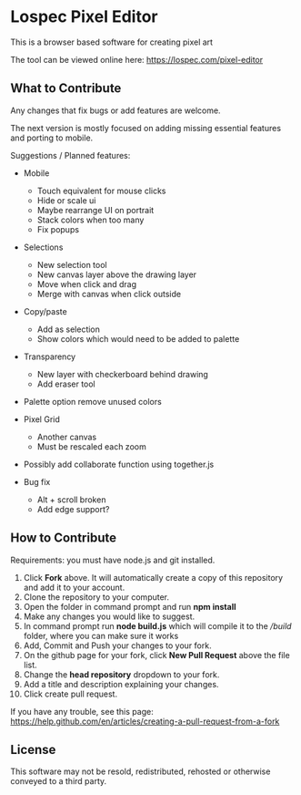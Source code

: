 # Lospec Pixel Editor

This is a browser based software for creating pixel art

The tool can be viewed online here: https://lospec.com/pixel-editor

## What to Contribute

Any changes that fix bugs or add features are welcome.

The next version is mostly focused on adding missing essential features and porting to mobile.

Suggestions / Planned features:

- Mobile 
    - Touch equivalent for mouse clicks 
    - Hide or scale ui 
    - Maybe rearrange UI on portrait 
    - Stack colors when too many 
    - Fix popups 

- Selections 
    - New selection tool 
    - New canvas layer above the drawing layer 
    - Move when click and drag 
    - Merge with canvas when click outside 

- Copy/paste 
    - Add as selection 
    - Show colors which would need to be added to palette 

- Transparency 
    - New layer with checkerboard behind drawing
    - Add eraser tool 

- Palette option remove unused colors 
- Pixel Grid 
    - Another canvas 
    - Must be rescaled each zoom 

- Possibly add collaborate function using together.js 
- Bug fix 
    - Alt + scroll broken 
    - Add edge support?

## How to Contribute

Requirements: you must have node.js and git installed.

1. Click **Fork** above. It will automatically create a copy of this repository and add it to your account.
2. Clone the repository to your computer.
3. Open the folder in command prompt and run **npm install**
4. Make any changes you would like to suggest.
5. In command prompt run **node build.js** which will compile it to the */build* folder, where you can make sure it works
6. Add, Commit and Push your changes to your fork.
7. On the github page for your fork, click **New Pull Request** above the file list.
8. Change the **head repository** dropdown to your fork.
9. Add a title and description explaining your changes.
10. Click create pull request.

If you have any trouble, see this page: https://help.github.com/en/articles/creating-a-pull-request-from-a-fork

## License

This software may not be resold, redistributed, rehosted or otherwise conveyed to a third party.
